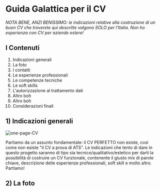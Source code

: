 # Guida Galattica per il CV
*NOTA BENE, ANZI BENISSIMO: le indicazioni relative alla costruzione di un buon CV che troverete qui descritte valgono SOLO per l'Italia. Non ho esperienza con CV per aziende estere!*


## I Contenuti

  1. Indicazioni generali
  2. La foto
  3. I contatti
  4. Le esperienze professionali
  5. Le competenze tecniche
  6. Le soft skills
  7. L'autorizzazione al trattamento dati
  8. Altro boh
  9. Altro boh
  10. Considerazioni finali


## 1) Indicazioni generali

![one-page-CV](https://user-images.githubusercontent.com/119898224/206795412-99cb4e63-f28d-4bd5-a352-db915e3311bc.jpg)

Partiamo da un assunto fondamentale: il CV PERFETTO non esiste, così come non esiste "il CV a prova di ATS". 
Le indicazioni che tento di dare in questo progetto saranno di tipo sia tecnico/qualitativo/estetico per darti la possibilità di costruire un CV funzionale, contenente il giusto mix di parole chiave, descrizione delle esperienze professionali, soft skill e molto altro. 
Partiamo!

## 2) La foto

